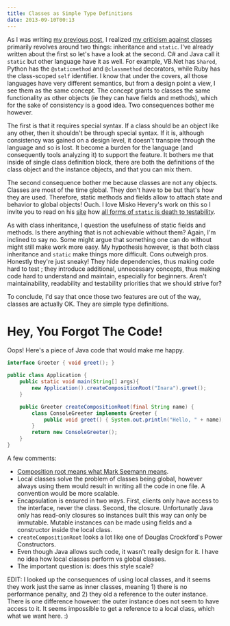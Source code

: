 ```yaml
---
title: Classes as Simple Type Definitions
date: 2013-09-10T00:13
---
```


As I was writing [my previous post](../single-class-inheritance-is-hell/single-class-inheritance-is-hell.md), I realized [my criticism against classes](../object-orientation-doesnt-need-classes/object-orientation-doesnt-need-classes.md) primarily revolves around two things: inheritance and `static`. I've already written about the first so let's have a look at the second. C# and Java call it `static` but other language have it as well. For example, VB.Net has `Shared`, Python has the `@staticmethod` and `@classmethod` decorators, while Ruby has the class-scoped `self` identifier. I know that under the covers, all those languages have very different semantics, but from a design point a view, I see them as the same concept. The concept grants to classes the same functionality as other objects (ie they can have fields and methods), which for the sake of consistency is a good idea. Two consequences bother me however.

The first is that it requires special syntax. If a class should be an object like any other, then it shouldn't be through special syntax. If it is, although consistency was gained on a design level, it doesn't transpire through the language and so is lost. It become a burden for the language (and consequently tools analyzing it) to support the feature. It bothers me that inside of single class definition block, there are both the definitions of the class object and the instance objects, and that you can mix them.

The second consequence bother me because classes are not any objects. Classes are most of the time global. They don't have to be but that's how they are used. Therefore, static methods and fields allow to attach state and behavior to global objects! Ouch. I love Misko Hevery's work on this so I invite you to read on his [site](http://misko.hevery.com/) how [all forms of `static` is death to testability](http://misko.hevery.com/code-reviewers-guide/flaw-brittle-global-state-singletons/).

As with class inheritance, I question the usefulness of static fields and methods. Is there anything that is not achievable without them? Again, I'm inclined to say no. Some might argue that something one can do without might still make work more easy. My hypothesis however, is that both class inheritance and `static` make things more difficult. Cons outweigh pros. Honestly they're just sneaky! They hide dependencies, thus making code hard to test ; they introduce additional, unnecessary concepts, thus making code hard to understand and maintain, especially for beginners. Aren't maintainability, readability and testability priorities that we should strive for?

To conclude, I'd say that once those two features are out of the way, classes are actually OK. They are simple type definitions.

# Hey, You Forgot The Code!

Oops! Here's a piece of Java code that would make me happy.

```java
interface Greeter { void greet(); }

public class Application {
    public static void main(String[] args){
        new Application().createCompositionRoot("Inara").greet();
    }

    public Greeter createCompositionRoot(final String name) {
        class ConsoleGreeter implements Greeter {
            public void greet() { System.out.println("Hello, " + name); }
        }
        return new ConsoleGreeter();
    }
}
```

A few comments:
- [Composition root means what Mark Seemann means](http://blog.ploeh.dk/2011/07/28/CompositionRoot/).
- Local classes solve the problem of classes being global, however always using them would result in writing all the code in one file. A convention would be more scalable.
- Encapsulation is ensured in two ways. First, clients only have access to the interface, never the class. Second, the closure. Unfortunatly Java only has read-only closures so instances built this way can only be immutable. Mutable instances can be made using fields and a constructor inside the local class.
- `createCompositionRoot` looks a lot like one of Douglas Crockford's Power Constructors.
- Even though Java allows such code, it wasn't really design for it. I have no idea how local classes perform vs global classes.
- The important question is: does this style scale?

EDIT: I looked up the consequences of using local classes, and it seems they work just the same as inner classes, meaning 1) there is no performance penalty, and 2) they old a reference to the outer instance. There is one difference however: the outer instance does not seem to have access to it. It seems impossible to get a reference to a local class, which what we want here. :)
